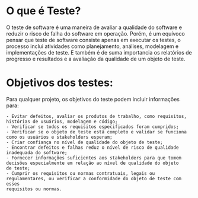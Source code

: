 # O que é Teste?

  O teste de software é uma maneira de avaliar a qualidade do software e reduzir o risco de falha do software em operação. Porém, é um equívoco pensar que teste de 
software consiste apenas em executar os testes, o processo inclui atividades como planejamento, análises, modelagem e implementações de teste. E também é de suma importancia
os relatórios de progresso e resultados e a avaliação da qualidade de um objeto de teste.


# Objetivos dos testes:
  
  Para qualquer projeto, os objetivos do teste podem incluir informações para:

    - Evitar defeitos, avaliar os produtos de trabalho, como requisitos, histórias de usuários, modelagem e código;
    - Verificar se todos os requisitos especificados foram cumpridos;
    - Verificar se o objeto de teste está completo e validar se funciona como os usuários e stakeholders esperam;
    - Criar confiança no nível de qualidade do objeto de teste;
    - Encontrar defeitos e falhas reduz o nível de risco de qualidade inadequada do software;
    - Fornecer informações suficientes aos stakeholders para que tomem decisões especialmente em relação ao nível de qualidade do objeto
    de teste;
    - Cumprir os requisitos ou normas contratuais, legais ou regulamentares, ou verificar a conformidade do objeto de teste com esses
    requisitos ou normas.
